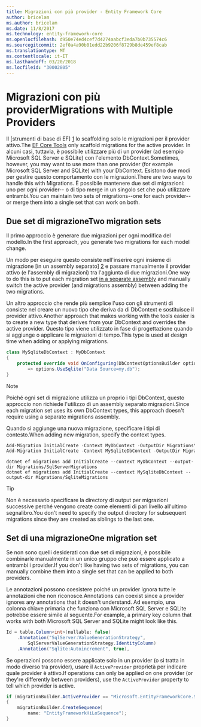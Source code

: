 ```yaml
---
title: Migrazioni con più provider - Entity Framework Core
author: bricelam
ms.author: bricelam
ms.date: 11/8/2017
ms.technology: entity-framework-core
ms.openlocfilehash: d950e74ed4cef7d4274aabcf3eda7b0b735574c6
ms.sourcegitcommit: 2ef0a4a90b01edd22b9206f8729b8de459ef8cab
ms.translationtype: MT
ms.contentlocale: it-IT
ms.lasthandoff: 03/20/2018
ms.locfileid: "30002805"
---
```

<a name="migrations-with-multiple-providers"></a><span data-ttu-id="367aa-102">Migrazioni con più provider</span><span class="sxs-lookup"><span data-stu-id="367aa-102">Migrations with Multiple Providers</span></span>
==================================
<span data-ttu-id="367aa-103">Il [strumenti di base di EF] [ 1] lo scaffolding solo le migrazioni per il provider attivo.</span><span class="sxs-lookup"><span data-stu-id="367aa-103">The [EF Core Tools][1] only scaffold migrations for the active provider.</span></span> <span data-ttu-id="367aa-104">In alcuni casi, tuttavia, è possibile utilizzare più di un provider (ad esempio Microsoft SQL Server e SQLite) con l'elemento DbContext.</span><span class="sxs-lookup"><span data-stu-id="367aa-104">Sometimes, however, you may want to use more than one provider (for example Microsoft SQL Server and SQLite) with your DbContext.</span></span> <span data-ttu-id="367aa-105">Esistono due modi per gestire questo comportamento con le migrazioni.</span><span class="sxs-lookup"><span data-stu-id="367aa-105">There are two ways to handle this with Migrations.</span></span> <span data-ttu-id="367aa-106">È possibile mantenere due set di migrazioni: uno per ogni provider-- o di tipo merge in un singolo set che può utilizzare entrambi.</span><span class="sxs-lookup"><span data-stu-id="367aa-106">You can maintain two sets of migrations--one for each provider--or merge them into a single set that can work on both.</span></span>

<a name="two-migration-sets"></a><span data-ttu-id="367aa-107">Due set di migrazione</span><span class="sxs-lookup"><span data-stu-id="367aa-107">Two migration sets</span></span>
------------------
<span data-ttu-id="367aa-108">Il primo approccio è generare due migrazioni per ogni modifica del modello.</span><span class="sxs-lookup"><span data-stu-id="367aa-108">In the first approach, you generate two migrations for each model change.</span></span>

<span data-ttu-id="367aa-109">Un modo per eseguire questo consiste nell'inserire ogni insieme di migrazione [in un assembly separato] [ 2] e passare manualmente il provider attivo (e l'assembly di migrazioni) tra l'aggiunta di due migrazioni.</span><span class="sxs-lookup"><span data-stu-id="367aa-109">One way to do this is to put each migration set [in a separate assembly][2] and manually switch the active provider (and migrations assembly) between adding the two migrations.</span></span>

<span data-ttu-id="367aa-110">Un altro approccio che rende più semplice l'uso con gli strumenti di consiste nel creare un nuovo tipo che deriva da di DbContext e sostituisce il provider attivo.</span><span class="sxs-lookup"><span data-stu-id="367aa-110">Another approach that makes working with the tools easier is to create a new type that derives from your DbContext and overrides the active provider.</span></span> <span data-ttu-id="367aa-111">Questo tipo viene utilizzato in fase di progettazione quando si aggiunge o applicare le migrazioni di tempo.</span><span class="sxs-lookup"><span data-stu-id="367aa-111">This type is used at design time when adding or applying migrations.</span></span>

``` csharp
class MySqliteDbContext : MyDbContext
{
    protected override void OnConfiguring(DbContextOptionsBuilder options)
        => options.UseSqlite("Data Source=my.db");
}
```

> [!NOTE]
> <span data-ttu-id="367aa-112">Poiché ogni set di migrazione utilizza un proprio i tipi DbContext, questo approccio non richiede l'utilizzo di un assembly separato migrazioni.</span><span class="sxs-lookup"><span data-stu-id="367aa-112">Since each migration set uses its own DbContext types, this approach doesn't require using a separate migrations assembly.</span></span>

<span data-ttu-id="367aa-113">Quando si aggiunge una nuova migrazione, specificare i tipi di contesto.</span><span class="sxs-lookup"><span data-stu-id="367aa-113">When adding new migration, specify the context types.</span></span>

``` powershell
Add-Migration InitialCreate -Context MyDbContext -OutputDir Migrations\SqlServerMigrations
Add-Migration InitialCreate -Context MySqliteDbContext -OutputDir Migrations\SqliteMigrations
```
``` Console
dotnet ef migrations add InitialCreate --context MyDbContext --output-dir Migrations/SqlServerMigrations
dotnet ef migrations add InitialCreate --context MySqliteDbContext --output-dir Migrations/SqliteMigrations
```

> [!TIP]
> <span data-ttu-id="367aa-114">Non è necessario specificare la directory di output per migrazioni successive perché vengono create come elementi di pari livello all'ultimo segnalibro.</span><span class="sxs-lookup"><span data-stu-id="367aa-114">You don't need to specify the output directory for subsequent migrations since they are created as siblings to the last one.</span></span>

<a name="one-migration-set"></a><span data-ttu-id="367aa-115">Set di una migrazione</span><span class="sxs-lookup"><span data-stu-id="367aa-115">One migration set</span></span>
-----------------
<span data-ttu-id="367aa-116">Se non sono quelli desiderati con due set di migrazioni, è possibile combinarle manualmente in un unico gruppo che può essere applicato a entrambi i provider.</span><span class="sxs-lookup"><span data-stu-id="367aa-116">If you don't like having two sets of migrations, you can manually combine them into a single set that can be applied to both providers.</span></span>

<span data-ttu-id="367aa-117">Le annotazioni possono coesistere poiché un provider ignora tutte le annotazioni che non riconosce.</span><span class="sxs-lookup"><span data-stu-id="367aa-117">Annotations can coexist since a provider ignores any annotations that it doesn't understand.</span></span> <span data-ttu-id="367aa-118">Ad esempio, una colonna chiave primaria che funziona con Microsoft SQL Server e SQLite potrebbe essere simile al seguente.</span><span class="sxs-lookup"><span data-stu-id="367aa-118">For example, a primary key column that works with both Microsoft SQL Server and SQLite might look like this.</span></span>

``` csharp
Id = table.Column<int>(nullable: false)
    .Annotation("SqlServer:ValueGenerationStrategy",
        SqlServerValueGenerationStrategy.IdentityColumn)
    .Annotation("Sqlite:Autoincrement", true),
```

<span data-ttu-id="367aa-119">Se operazioni possono essere applicate solo in un provider (o si tratta in modo diverso tra provider), usare il `ActiveProvider` proprietà per indicare quale provider è attivo.</span><span class="sxs-lookup"><span data-stu-id="367aa-119">If operations can only be applied on one provider (or they're differently between providers), use the `ActiveProvider` property to tell which provider is active.</span></span>

``` csharp
if (migrationBuilder.ActiveProvider == "Microsoft.EntityFrameworkCore.SqlServer")
{
    migrationBuilder.CreateSequence(
        name: "EntityFrameworkHiLoSequence");
}
```


  [1]: ../../miscellaneous/cli/index.md
  [2]: projects.md
